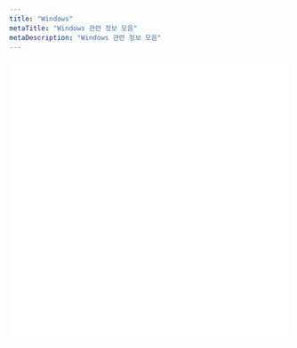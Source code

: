 ```yaml
---
title: "Windows"
metaTitle: "Windows 관련 정보 모음"
metaDescription: "Windows 관련 정보 모음"
---
```


![ex_screenshot](./assets//windows-logo.png)